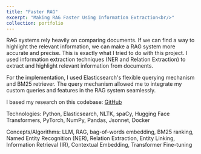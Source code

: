 ```yaml
---
title: "Faster RAG"
excerpt: "Making RAG Faster Using Information Extraction<br/>"
collection: portfolio
---
```


RAG systems rely heavily on comparing documents. If we can find a way to highlight the relevant information, we can make a RAG system more accurate and precise. This is exactly what I tried to do with this project. I used information extraction techniques (NER and Relation Extraction) to extract and highlight relevant information from documents.

For the implementation, I used Elasticsearch's flexible querying mechanism and BM25 retriever. The query mechanism allowed me to integrate my custom queries and features in the RAG system seamlessly.

I based my research on this codebase: [GitHub](https://github.com/starsuzi/Adaptive-RAG)


Technologies: Python, Elasticsearch, NLTK, spaCy, Hugging Face Transformers, PyTorch, NumPy, Pandas, Jsonnet, Docker

Concepts/Algorithms: LLM, RAG, bag-of-words embedding, BM25 ranking, Named Entity Recognition (NER), Relation Extraction, Entity Linking, Information Retrieval (IR), Contextual Embedding, Transformer Fine-tuning
